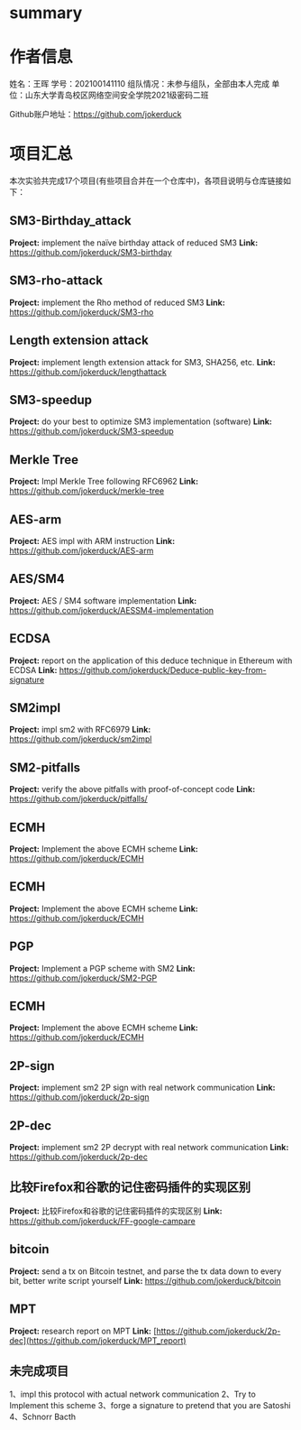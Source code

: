 # summary

# 作者信息
姓名：王晖
学号：202100141110
组队情况：未参与组队，全部由本人完成
单位：山东大学青岛校区网络空间安全学院2021级密码二班

Github账户地址：https://github.com/jokerduck



# 项目汇总
本次实验共完成17个项目(有些项目合并在一个仓库中)，各项目说明与仓库链接如下：

## SM3-Birthday_attack

__Project:__
implement the naïve birthday attack of reduced SM3
__Link:__ https://github.com/jokerduck/SM3-birthday
## SM3-rho-attack
__Project:__
implement the Rho method of reduced SM3
__Link:__ https://github.com/jokerduck/SM3-rho
## Length extension attack
__Project:__ implement length extension attack for SM3, SHA256, etc.
__Link:__ https://github.com/jokerduck/lengthattack
## SM3-speedup
__Project:__ do your best to optimize SM3 implementation (software)
__Link:__ https://github.com/jokerduck/SM3-speedup
## Merkle Tree
__Project:__ Impl Merkle Tree following RFC6962
__Link:__ https://github.com/jokerduck/merkle-tree
## AES-arm
__Project:__ AES impl with ARM instruction
__Link:__ https://github.com/jokerduck/AES-arm
## AES/SM4
__Project:__ AES / SM4 software implementation
__Link:__ https://github.com/jokerduck/AESSM4-implementation
## ECDSA
__Project:__ report on the application of this deduce technique in Ethereum with ECDSA
__Link:__ https://github.com/jokerduck/Deduce-public-key-from-signature
## SM2impl
__Project:__ impl sm2 with RFC6979
__Link:__ https://github.com/jokerduck/sm2impl
## SM2-pitfalls
__Project:__ verify the above pitfalls with proof-of-concept code
__Link:__ https://github.com/jokerduck/pitfalls/
## ECMH
__Project:__  Implement the above ECMH scheme
__Link:__ https://github.com/jokerduck/ECMH
## ECMH
__Project:__  Implement the above ECMH scheme
__Link:__ https://github.com/jokerduck/ECMH

## PGP
__Project:__  Implement a PGP scheme with SM2
__Link:__ https://github.com/jokerduck/SM2-PGP
## ECMH
__Project:__  Implement the above ECMH scheme
__Link:__ https://github.com/jokerduck/ECMH
## 2P-sign
__Project:__  implement sm2 2P sign with real network communication
__Link:__ https://github.com/jokerduck/2p-sign
## 2P-dec
__Project:__  implement sm2 2P decrypt with real network communication
__Link:__ https://github.com/jokerduck/2p-dec
## 比较Firefox和谷歌的记住密码插件的实现区别
__Project:__  比较Firefox和谷歌的记住密码插件的实现区别
__Link:__ https://github.com/jokerduck/FF-google-campare

## bitcoin
__Project:__  send a tx on Bitcoin testnet, and parse the tx data down to every bit, better write script yourself
__Link:__ https://github.com/jokerduck/bitcoin

## MPT
__Project:__  research report on MPT
__Link:__ [https://github.com/jokerduck/2p-dec](https://github.com/jokerduck/MPT_report)





## 未完成项目
1、impl this protocol with actual network communication
2、Try to Implement this scheme
3、forge a signature to pretend that you are Satoshi
4、Schnorr Bacth
